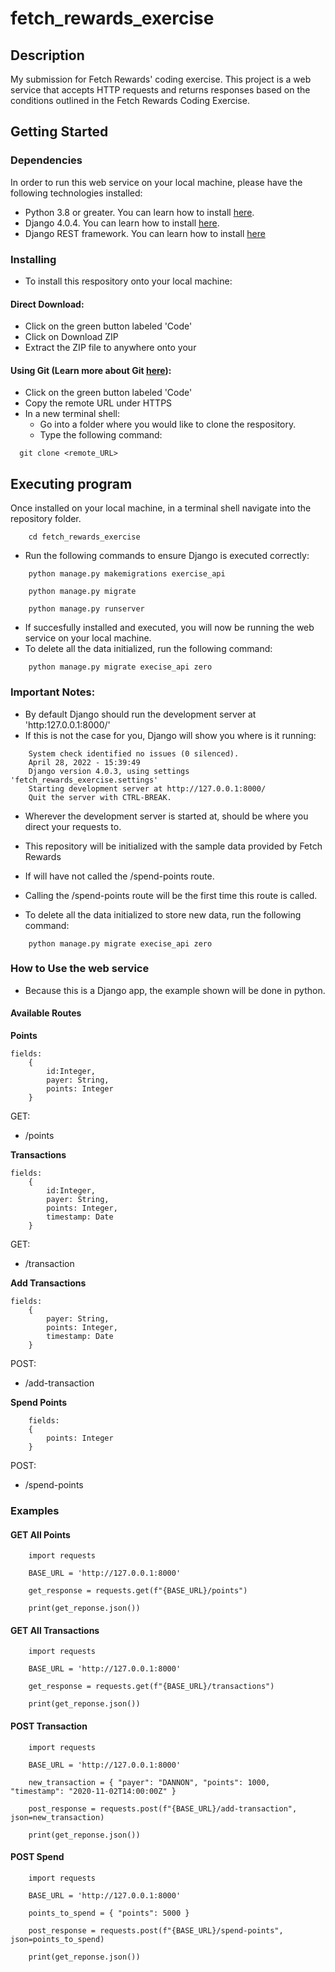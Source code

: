 # fetch_rewards_exercise

## Description

My submission for Fetch Rewards' coding exercise.
This project is a web service that accepts HTTP requests and returns responses based on the conditions outlined in the Fetch Rewards Coding Exercise.

## Getting Started

### Dependencies

In order to run this web service on your local machine, please have the following technologies installed:

- Python 3.8 or greater. You can learn how to install [here](https://www.python.org/downloads/).
- Django 4.0.4. You can learn how to install [here](https://www.djangoproject.com/download/).
- Django REST framework. You can learn how to install [here](https://www.django-rest-framework.org/#installation)

### Installing

- To install this respository onto your local machine:

#### Direct Download:

- Click on the green button labeled 'Code'
- Click on Download ZIP
- Extract the ZIP file to anywhere onto your

#### Using Git (Learn more about Git [here](https://vnestor.github.io/personal-blog/my-second-post/)):

- Click on the green button labeled 'Code'
- Copy the remote URL under HTTPS
- In a new terminal shell:
  - Go into a folder where you would like to clone the respository.
  - Type the following command:

```
  git clone <remote_URL>
```

## Executing program

Once installed on your local machine, in a terminal shell navigate into the repository folder.

```
    cd fetch_rewards_exercise
```

- Run the following commands to ensure Django is executed correctly:

```
    python manage.py makemigrations exercise_api
```

```
    python manage.py migrate
```

```
    python manage.py runserver
```

- If succesfully installed and executed, you will now be running the web service on your local machine.
- To delete all the data initialized, run the following command:

```
    python manage.py migrate execise_api zero
```

### Important Notes:

- By default Django should run the development server at 'http:127.0.0.1:8000/'
- If this is not the case for you, Django will show you where is it running:

```
    System check identified no issues (0 silenced).
    April 28, 2022 - 15:39:49
    Django version 4.0.3, using settings 'fetch_rewards_exercise.settings'
    Starting development server at http://127.0.0.1:8000/
    Quit the server with CTRL-BREAK.
```

- Wherever the development server is started at, should be where you direct your requests to.

- This repository will be initialized with the sample data provided by Fetch Rewards
- If will have not called the /spend-points route.
- Calling the /spend-points route will be the first time this route is called.
- To delete all the data initialized to store new data, run the following command:

```
    python manage.py migrate execise_api zero
```

### How to Use the web service

- Because this is a Django app, the example shown will be done in python.

#### Available Routes

**Points**

```
fields:
    {
        id:Integer,
        payer: String,
        points: Integer
    }
```

GET:

- /points

**Transactions**

```
fields:
    {
        id:Integer,
        payer: String,
        points: Integer,
        timestamp: Date
    }
```

GET:

- /transaction

**Add Transactions**

```
fields:
    {
        payer: String,
        points: Integer,
        timestamp: Date
    }
```

POST:

- /add-transaction

**Spend Points**

```
    fields:
    {
        points: Integer
    }
```

POST:

- /spend-points

### Examples

#### GET All Points

```
    import requests

    BASE_URL = 'http://127.0.0.1:8000'

    get_response = requests.get(f"{BASE_URL}/points")

    print(get_reponse.json())
```

#### GET All Transactions

```
    import requests

    BASE_URL = 'http://127.0.0.1:8000'

    get_response = requests.get(f"{BASE_URL}/transactions")

    print(get_reponse.json())
```

#### POST Transaction

```
    import requests

    BASE_URL = 'http://127.0.0.1:8000'

    new_transaction = { "payer": "DANNON", "points": 1000, "timestamp": "2020-11-02T14:00:00Z" }

    post_response = requests.post(f"{BASE_URL}/add-transaction", json=new_transaction)

    print(get_reponse.json())
```

#### POST Spend

```
    import requests

    BASE_URL = 'http://127.0.0.1:8000'

    points_to_spend = { "points": 5000 }

    post_response = requests.post(f"{BASE_URL}/spend-points", json=points_to_spend)

    print(get_reponse.json())
```
